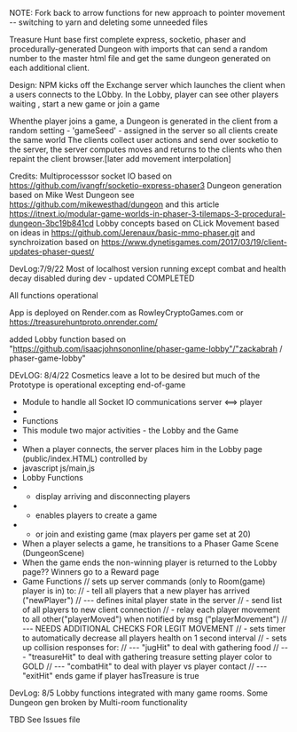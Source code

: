 NOTE: Fork back to arrow functions for new approach to pointer movement
-- switching to yarn and deleting some unneeded files


Treasure Hunt base
first complete express, socketio, phaser and procedurally-generated Dungeon with imports that can send
a random number to the master html file and get the same dungeon generated on each additional client.

Design: NPM kicks off the Exchange server which launches the client when a users connects
to the LObby.
In the Lobby, player can see other players waiting , start a new game or join a game

Whenthe player joins a game, a Dungeon is generated in the client from a random setting - 'gameSeed' - assigned in the server so all clients create the same world
The clients collect user actions and send over socketio to the server, the server computes moves and returns to the clients who then repaint the client browser.[later add movement interpolation]

Credits:
Multiprocesssor socket IO based on https://github.com/ivangfr/socketio-express-phaser3
Dungeon generation based on Mike West Dungeon see https://github.com/mikewesthad/dungeon
  and this article https://itnext.io/modular-game-worlds-in-phaser-3-tilemaps-3-procedural-dungeon-3bc19b841cd
Lobby concepts based on 
CLick Movement based on ideas in https://github.com/Jerenaux/basic-mmo-phaser.git and synchroization based on https://www.dynetisgames.com/2017/03/19/client-updates-phaser-quest/

DevLog:7/9/22
Most of localhost version running except combat and health decay disabled during dev - updated COMPLETED

All functions operational

App is deployed on Render.com as RowleyCryptoGames.com or https://treasurehuntproto.onrender.com/

added Lobby function based on "https://github.com/isaacjohnsononline/phaser-game-lobby"/"zackabrah
/
phaser-game-lobby"


DEvLOG: 8/4/22
Cosmetics leave a lot to be desired but much of the Prototype is operational excepting end-of-game
 * Module to handle all Socket IO communications server <==> player
 * 
 * Functions
 * This module two major activities - the Lobby and the Game
 * 
 * When a player connects, the server places him in the Lobby page (public/index.HTML) controlled by
 * javascript js/main,js
 * Lobby Functions
 * - display arriving and disconnecting players
 * - enables players to create a game
 * - or join and existing game (max players per game set at 20)
 * When a player selects a game, he transitions to a Phaser Game Scene (DungeonScene)
 * When the game ends the non-winning player is returned to the Lobby page?? Winners go to a Reward page
 * Game Functions
// sets up server commands (only to Room(game) player is in) to:
// - tell all players that a new player has arrived ("newPlayer")
// --- defines inital player state in the server
// - send list of all players to new client connection
// - relay each player movement to all other("playerMoved") when notified by msg ("playerMovement")
// --- NEEDS ADDITIONAL CHECKS FOR LEGIT MOVEMENT
// - sets timer to automatically decrease all players health on 1 second interval
// - sets up collision responses for:
// --- "jugHit" to deal with gathering food
// --- "treasureHit" to deal with gathering treasure setting player color to GOLD
// --- "combatHit" to deal with player vs player contact
// --- "exitHit" ends game if player hasTreasure is true

DevLog: 8/5 
Lobby functions integrated with many game rooms. Some Dungeon gen broken by Multi-room functionality

TBD See Issues file


